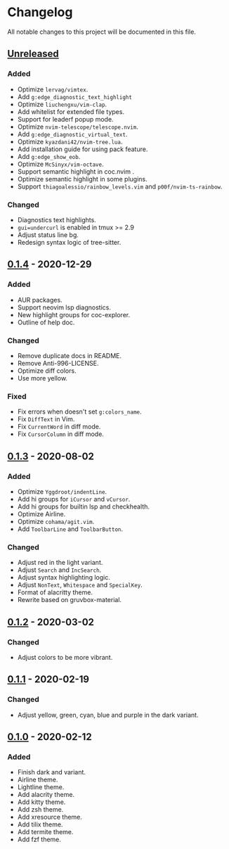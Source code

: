 # Changelog

All notable changes to this project will be documented in this file.

## [Unreleased]

### Added

- Optimize `lervag/vimtex`.
- Add `g:edge_diagnostic_text_highlight`
- Optimize `liuchengxu/vim-clap`.
- Add whitelist for extended file types.
- Support for leaderf popup mode.
- Optimize `nvim-telescope/telescope.nvim`.
- Add `g:edge_diagnostic_virtual_text`.
- Optimize `kyazdani42/nvim-tree.lua`.
- Add installation guide for using pack feature.
- Add `g:edge_show_eob`.
- Optimize `McSinyx/vim-octave`.
- Support semantic highlight in coc.nvim .
- Optimize semantic highlight in some plugins.
- Support `thiagoalessio/rainbow_levels.vim` and `p00f/nvim-ts-rainbow`.

### Changed

- Diagnostics text highlights.
- `gui=undercurl` is enabled in tmux >= 2.9
- Adjust status line bg.
- Redesign syntax logic of tree-sitter.

## [0.1.4] - 2020-12-29

### Added

- AUR packages.
- Support neovim lsp diagnostics.
- New highlight groups for coc-explorer.
- Outline of help doc.

### Changed

- Remove duplicate docs in README.
- Remove Anti-996-LICENSE.
- Optimize diff colors.
- Use more yellow.

### Fixed

- Fix errors when doesn't set `g:colors_name`.
- Fix `DiffText` in Vim.
- Fix `CurrentWord` in diff mode.
- Fix `CursorColumn` in diff mode.

## [0.1.3] - 2020-08-02

### Added

- Optimize `Yggdroot/indentLine`.
- Add hi groups for `iCursor` and `vCursor`.
- Add hi groups for builtin lsp and checkhealth.
- Optimize Airline.
- Optimize `cohama/agit.vim`.
- Add `ToolbarLine` and `ToolbarButton`.

### Changed

- Adjust red in the light variant.
- Adjust `Search` and `IncSearch`.
- Adjust syntax highlighting logic.
- Adjust `NonText`, `Whitespace` and `SpecialKey`.
- Format of alacritty theme.
- Rewrite based on gruvbox-material.

## [0.1.2] - 2020-03-02

### Changed

- Adjust colors to be more vibrant.

## [0.1.1] - 2020-02-19

### Changed

- Adjust yellow, green, cyan, blue and purple in the dark variant.

## [0.1.0] - 2020-02-12

### Added

- Finish dark and variant.
- Airline theme.
- Lightline theme.
- Add alacrity theme.
- Add kitty theme.
- Add zsh theme.
- Add xresource theme.
- Add tilix theme.
- Add termite theme.
- Add fzf theme.

[unreleased]: https://github.com/sainnhe/edge/compare/v0.1.4...HEAD
[0.1.4]: https://github.com/sainnhe/edge/compare/v0.1.3...v0.1.4
[0.1.3]: https://github.com/sainnhe/edge/compare/v0.1.2...v0.1.3
[0.1.2]: https://github.com/sainnhe/edge/compare/v0.1.1...v0.1.2
[0.1.1]: https://github.com/sainnhe/edge/compare/v0.1.0...v0.1.1
[0.1.0]: https://github.com/sainnhe/edge/releases/tag/v0.1.0

